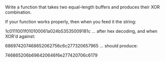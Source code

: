 Write a function that takes two equal-length buffers and produces their XOR combination.

If your function works properly, then when you feed it the string:

1c0111001f010100061a024b53535009181c
... after hex decoding, and when XOR'd against:

686974207468652062756c6c277320657965
... should produce:

746865206b696420646f6e277420706c6179
